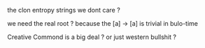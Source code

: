 


the clon entropy strings we dont care ?


we need the real root ? because the [a] -> [a] is trivial in bulo-time

Creative Commond is a big deal ? or just western bullshit ?




